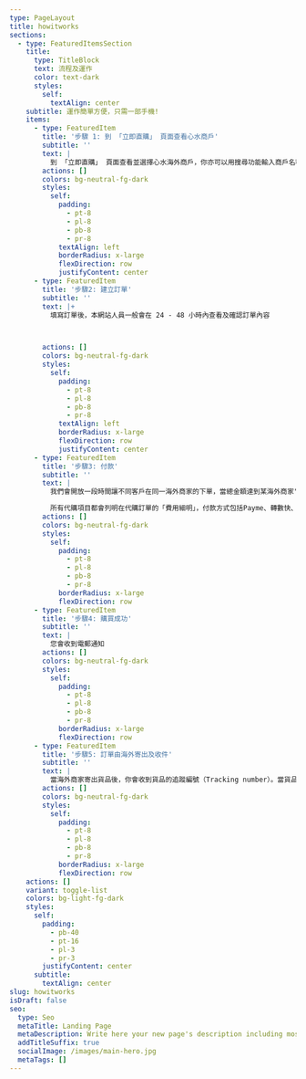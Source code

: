 ```yaml
---
type: PageLayout
title: howitworks
sections:
  - type: FeaturedItemsSection
    title:
      type: TitleBlock
      text: 流程及運作
      color: text-dark
      styles:
        self:
          textAlign: center
    subtitle: 運作簡單方便，只需一部手機!
    items:
      - type: FeaturedItem
        title: '步驟 1: 到 「立即直購」 頁面查看心水商戶'
        subtitle: ''
        text: |
          到 「立即直購」 頁面查看並選擇心水海外商戶，你亦可以用搜尋功能輸入商戶名稱
        actions: []
        colors: bg-neutral-fg-dark
        styles:
          self:
            padding:
              - pt-8
              - pl-8
              - pb-8
              - pr-8
            textAlign: left
            borderRadius: x-large
            flexDirection: row
            justifyContent: center
      - type: FeaturedItem
        title: '步驟2: 建立訂單'
        subtitle: ''
        text: |+
          填寫訂單後，本網站人員一般會在 24 - 48 小時內查看及確認訂單內容



        actions: []
        colors: bg-neutral-fg-dark
        styles:
          self:
            padding:
              - pt-8
              - pl-8
              - pb-8
              - pr-8
            textAlign: left
            borderRadius: x-large
            flexDirection: row
            justifyContent: center
      - type: FeaturedItem
        title: '步驟3: 付款'
        subtitle: ''
        text: |
          我們會開放一段時間讓不同客戶在同一海外商家的下單，當總金額達到某海外商家"**免運費**"的要求後，你將會即時收到電郵通知付款。

          所有代購項目都會列明在代購訂單的「費用細明」，付款方式包括Payme、轉數快、支付寶、銀行轉帳。
        actions: []
        colors: bg-neutral-fg-dark
        styles:
          self:
            padding:
              - pt-8
              - pl-8
              - pb-8
              - pr-8
            borderRadius: x-large
            flexDirection: row
      - type: FeaturedItem
        title: '步驟4: 購買成功'
        subtitle: ''
        text: |
          您會收到電郵通知
        actions: []
        colors: bg-neutral-fg-dark
        styles:
          self:
            padding:
              - pt-8
              - pl-8
              - pb-8
              - pr-8
            borderRadius: x-large
            flexDirection: row
      - type: FeaturedItem
        title: '步驟5: 訂單由海外寄出及收件'
        subtitle: ''
        text: |
          當海外商家寄出貨品後，你會收到貨品的追蹤編號（Tracking number）。當貨品到達香港後，你會收到本地物流公司的SMS通知物流狀況。
        actions: []
        colors: bg-neutral-fg-dark
        styles:
          self:
            padding:
              - pt-8
              - pl-8
              - pb-8
              - pr-8
            borderRadius: x-large
            flexDirection: row
    actions: []
    variant: toggle-list
    colors: bg-light-fg-dark
    styles:
      self:
        padding:
          - pb-40
          - pt-16
          - pl-3
          - pr-3
        justifyContent: center
      subtitle:
        textAlign: center
slug: howitworks
isDraft: false
seo:
  type: Seo
  metaTitle: Landing Page
  metaDescription: Write here your new page's description including most relevant keywords.
  addTitleSuffix: true
  socialImage: /images/main-hero.jpg
  metaTags: []
---
```


